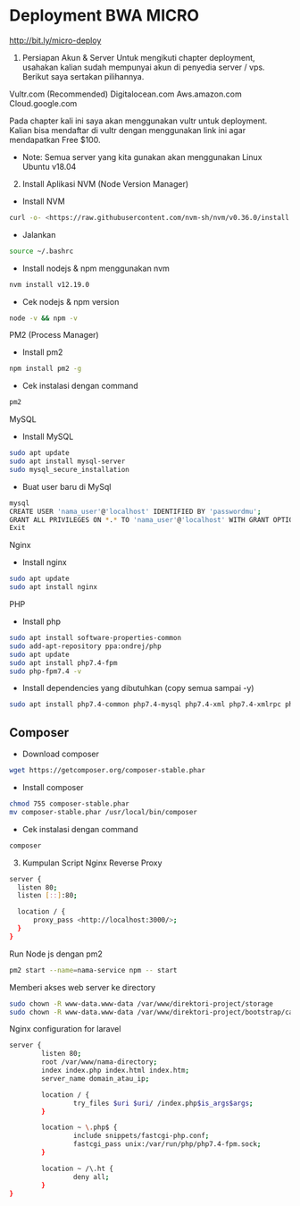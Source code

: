 # Deployment BWA MICRO

<http://bit.ly/micro-deploy>

1. Persiapan Akun & Server
Untuk mengikuti chapter deployment, usahakan kalian sudah mempunyai akun di penyedia server / vps. Berikut saya sertakan pilihannya.

Vultr.com (Recommended)
Digitalocean.com
Aws.amazon.com
Cloud.google.com

Pada chapter kali ini saya akan menggunakan vultr untuk deployment. Kalian bisa mendaftar di vultr dengan menggunakan link ini agar mendapatkan Free $100.

* Note: Semua server yang kita gunakan akan menggunakan Linux Ubuntu v18.04

2. Install Aplikasi
NVM (Node Version Manager)

* Install NVM

```sh
curl -o- <https://raw.githubusercontent.com/nvm-sh/nvm/v0.36.0/install.sh> | bash
```

* Jalankan

```sh
source ~/.bashrc
```

* Install nodejs & npm menggunakan nvm

```sh
nvm install v12.19.0
```

* Cek nodejs & npm version

```sh
node -v && npm -v
```

PM2 (Process Manager)

* Install pm2

```sh
npm install pm2 -g
```

* Cek instalasi dengan command

```sh
pm2
```

MySQL

* Install MySQL

```sh
sudo apt update
sudo apt install mysql-server
sudo mysql_secure_installation
```

* Buat user baru di MySql

```sh
mysql
CREATE USER 'nama_user'@'localhost' IDENTIFIED BY 'passwordmu';
GRANT ALL PRIVILEGES ON *.* TO 'nama_user'@'localhost' WITH GRANT OPTION;
Exit
```

Nginx

* Install nginx

```sh
sudo apt update
sudo apt install nginx
```

PHP

* Install php

```sh
sudo apt install software-properties-common
sudo add-apt-repository ppa:ondrej/php
sudo apt update
sudo apt install php7.4-fpm
sudo php-fpm7.4 -v
```

* Install dependencies yang dibutuhkan (copy semua sampai -y)

```sh
sudo apt install php7.4-common php7.4-mysql php7.4-xml php7.4-xmlrpc php7.4-curl php7.4-gd php7.4-imagick php7.4-cli php7.4-dev php7.4-imap php7.4-mbstring php7.4-opcache php7.4-soap php7.4-zip php7.4-intl php7.4-bcmath -y
```

## Composer

* Download composer

```sh
wget https://getcomposer.org/composer-stable.phar
```

* Install composer

```sh
chmod 755 composer-stable.phar
mv composer-stable.phar /usr/local/bin/composer
```

* Cek instalasi dengan command

```sh
composer
```

3. Kumpulan Script
Nginx Reverse Proxy

```sh
server {
  listen 80;
  listen [::]:80;

  location / {
      proxy_pass <http://localhost:3000/>;
  }
}
```

Run Node js dengan pm2

```sh
pm2 start --name=nama-service npm -- start
```

Memberi akses web server ke directory

```sh
sudo chown -R www-data.www-data /var/www/direktori-project/storage
sudo chown -R www-data.www-data /var/www/direktori-project/bootstrap/cache
```

Nginx configuration for laravel

```sh
server {
        listen 80;
        root /var/www/nama-directory;
        index index.php index.html index.htm;
        server_name domain_atau_ip;

        location / {
                try_files $uri $uri/ /index.php$is_args$args;
        }

        location ~ \.php$ {
                include snippets/fastcgi-php.conf;
                fastcgi_pass unix:/var/run/php/php7.4-fpm.sock;
        }

        location ~ /\.ht {
                deny all;
        }
}
```
